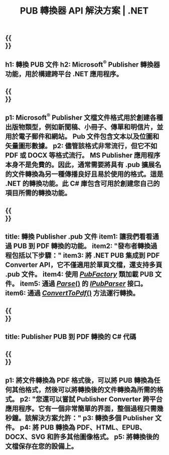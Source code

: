 ﻿---
translation: true
template: /_templates/conversion-net.md
title: PUB 轉換器 API 解決方案 | .NET
url: /net/conversion/
description: 通過 C# 庫以編程方式轉換 Microsoft Publisher 文件。用於構建您自己的 PUB 轉換器 .NET 項目的簡單 API 解決方案。
metakeywords: pub net 轉換器, 轉換 pub 文件 net, pub c# 轉換器, 轉換 pub 文件 c#
family: pub
platformtag: net
feature: conversion
---

{{<section banner>}}
---
h1: 轉換 PUB 文件
h2: Microsoft<sup>®</sup> Publisher 轉換器功能，用於構建跨平台 .NET 應用程序。
---

{{<section overview>}}
---
p1: Microsoft<sup>®</sup> Publisher 文檔文件格式用於創建各種出版物類型，例如新聞稿、小冊子、傳單和明信片，並用於電子郵件和網站。 Pub 文件包含文本以及位圖和矢量圖形數據。
p2: 儘管該格式非常流行，但它不如 PDF 或 DOCX 等格式流行。 MS Publisher 應用程序本身不是免費的。因此，通常需要將具有 .pub 擴展名的文件轉換為另一種傳播良好且易於使用的格式。這是 .NET 的轉換功能。此 C# 庫包含可用於創建您自己的項目所需的轉換功能。
---

{{<section feature1>}}
---
title: 轉換 Publisher .pub 文件
item1: 讓我們看看通過 PUB 到 PDF 轉換的功能。
item2: "發布者轉換過程包括以下步驟："
item3: 將 .NET PUB 集成到 PDF Converter API，它不僅適用於單頁文檔，還支持多頁 .pub 文件。
item4: 使用 [*PubFactory*](https://reference.aspose.com/pub/net/aspose.pub/pubfactory//) 類加載 PUB 文件。
item5: 通過 [*Parse*()](https://reference.aspose.com/pub/net/aspose.pub/ipubparser//parse/) 的 [*IPubParser*](https://reference.aspose.com/pub/net/aspose.pub/ipubparser//) 接口。
item6: 通過 [*ConvertToPdf*()](https://reference.aspose.com/pub/net/aspose.pub/ipdfconverter//converttopdf/) 方法運行轉換。
---

{{<section codeexample>}}
---
title: Publisher PUB 到 PDF 轉換的 C# 代碼
---

{{<section summary>}}
---
p1: 將文件轉換為 PDF 格式後，可以將 PUB 轉換為任何其他格式，然後可以將轉換後的文件轉換為所需的格式。
p2: "您還可以嘗試 Publisher Converter 跨平台應用程序。它有一個非常簡單的界面，整個過程只需幾秒鐘。該解決方案允許："
p3: 轉換多個 Publisher 文件。
p4: 將 PUB 轉換為 PDF、HTML、EPUB、DOCX、SVG 和許多其他圖像格式。
p5: 將轉換後的文檔保存在您的設備上。
---
